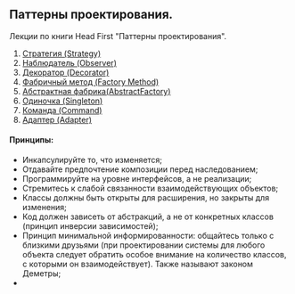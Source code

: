 ## Паттерны проектирования.

Лекции по книги Head First "Паттерны проектирования".

1. [Стратегия (Strategy)](Strategy/readme.md)
2. [Наблюдатель (Observer)](Observer/readme.md)
3. [Декоратор (Decorator)](Decorator/readme.md)
4. [Фабричный метод (Factory Method)](FactoryMethod/readme.md)
5. [Абстрактная фабрика(AbstractFactory)](AbstractFactory/readme.md)
6. [Одиночка (Singleton)](Singleton/readme.md)
7. [Команда (Command)](Command/readme.md)
8. [Адаптер (Adapter)](Adapter/readme.md)


#### Принципы:
- Инкапсулируйте то, что изменяется;
- Отдавайте предпочтение композиции перед наследованием;
- Программируйте на уровне интерфейсов, а не реализации;
- Стремитесь к слабой связанности взаимодействующих объектов;
- Классы должны быть открыты для расширения, но закрыты для изменения;
- Код должен зависеть от абстракций, а не от конкретных классов (принцип инверсии зависимостей);
- Принцип минимальной информированности: общайтесь только с близкими друзьями (при проектировании системы
  для любого объекта следует обратить особое внимание на количество классов, с которыми он взаимодействует).
  Также называют законом Деметры;
- 